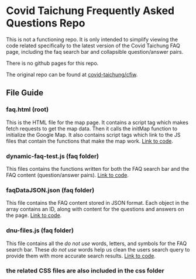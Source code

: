 # Covid Taichung Frequently Asked Questions Repo
This is not a functioning repo. It is only intended to simplify viewing the code
related specifically to the latest version of the Covid Taichung FAQ page, including the faq search bar and collapsible question/answer pairs.

There is no github pages for this repo.

The original repo can be found at [covid-taichung/cfiw](https://github.com/Covid-Taichung/cfiw).

## File Guide

### faq.html (root)
This is the HTML file for the map page. It contains a script tag which makes fetch requests to get the map data. Then it calls the initMap function to initialize the Google Map. It also contains script tags which link to the JS files that contain the functions that make the map work. [Link to code](https://github.com/markoco14/covid-taichung-faq-repo/blob/main/faq.html).

### dynamic-faq-test.js (faq folder)
This files contains the functions written for both the FAQ search bar and the FAQ content (question/answer pairs). [Link to code](https://github.com/markoco14/covid-taichung-faq-repo/blob/main/faq/dynamic-faq-test.js).

### faqDataJSON.json (faq folder)
This file contains the FAQ content stored in JSON format. Each object in the array contains an ID, along with content for the questions and answers on the page. [Link to code](https://github.com/markoco14/covid-taichung-faq-repo/blob/main/faq/faqDataJSON.json).

### dnu-files.js (faq folder)
This file contains all the *do not use* words, letters, and symbols for the FAQ search bar. These *do not use* words help us clean the users search query to provide them with more accurate search results. [Link to code](https://github.com/markoco14/covid-taichung-faq-repo/blob/main/faq/dnu-files.js).

### the related CSS files are also included in the css folder
 

 
